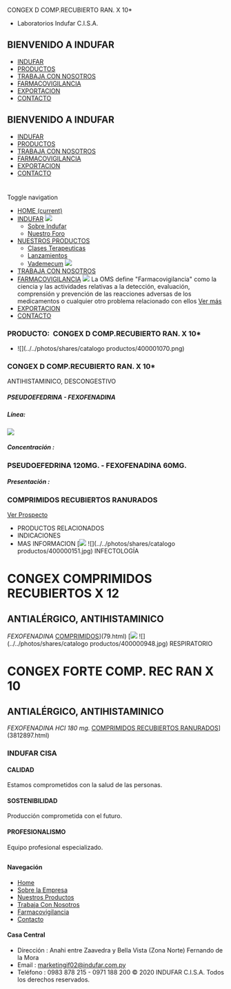 CONGEX D COMP.RECUBIERTO RAN. X 10\*
- Laboratorios Indufar C.I.S.A.
## BIENVENIDO A INDUFAR
* [INDUFAR](3827877.html#)
* [PRODUCTOS](3827877.html#)
* [TRABAJA CON NOSOTROS](3827877.html#)
* [FARMACOVIGILANCIA](3827877.html#)
* [EXPORTACION](3827877.html#)
* [CONTACTO](3827877.html#)
## BIENVENIDO A INDUFAR
* [INDUFAR](../../index.html)
* [PRODUCTOS](../../productos.html)
* [TRABAJA CON NOSOTROS](../../trabaja_con_nosotros.html)
* [FARMACOVIGILANCIA](../../farmacovigilancia.html)
* [EXPORTACION](../../exportacion.html)
* [CONTACTO](../../contacto.html)
# 
Toggle navigation
* [HOME (current)](../../index.html)
* [INDUFAR](3827877.html#) 
  [![ ](../../photos/shares/Sistema/Menu/indufar_menul.jpg)](../../institucional.html)
  - [Sobre Indufar](../../institucional.html)
  - [Nuestro Foro](../../blog.html)
* [NUESTROS PRODUCTOS](3827877.html#) 
  - [Clases Terapeuticas](../clases_terapeuticas.html)
  - [Lanzamientos](../lanzamientos.html)
  - [Vademecum](../../productos.html)
  [![ ](../../photos/shares/Sistema/Menu/productos.png)](../../productos.html)
* [TRABAJA CON NOSOTROS](../../trabaja_con_nosotros.html)
* [FARMACOVIGILANCIA](3827877.html#) 
  [![ ](../../photos/shares/Sistema/Menu/TUBOS.png)](../../farmacovigilancia.html)
  La OMS define "Farmacovigilancia" como la ciencia y las actividades relativas a la detección, evaluación, comprensión y prevención de las reacciones adversas de los medicamentos o cualquier otro problema relacionado con ellos
  [Ver más](../../farmacovigilancia.html)
* [EXPORTACION](../../exportacion.html)
* [CONTACTO](../../contacto.html)
### PRODUCTO:  CONGEX D COMP.RECUBIERTO RAN. X 10\*
* ![](../../photos/shares/catalogo productos/400001070.png)
### **CONGEX D COMP.RECUBIERTO RAN. X 10\***
ANTIHISTAMINICO, DESCONGESTIVO
##### **PSEUDOEFEDRINA - FEXOFENADINA**
##### **Línea:**
[![](../../photos/shares/Laboratorios/lab_indufar.png)](../linea/1.html)
##### **Concentración :**
### PSEUDOEFEDRINA 120MG. - FEXOFENADINA 60MG.
##### **Presentación :**
### COMPRIMIDOS RECUBIERTOS RANURADOS
[Ver Prospecto](../../files/shares/prospectos/400001070.pdf)
* PRODUCTOS RELACIONADOS
* INDICACIONES
* MAS INFORMACION
[![](../../photos/shares/Laboratorios/lab_indufar.png)
![](../../photos/shares/catalogo productos/400000151.jpg)
INFECTOLOGÍA
# CONGEX COMPRIMIDOS RECUBIERTOS X 12
## ANTIALÉRGICO, ANTIHISTAMINICO
*FEXOFENADINA*
[COMPRIMIDOS](3827877.html#)](79.html)
[![](../../photos/shares/Laboratorios/lab_indufar.png)
![](../../photos/shares/catalogo productos/400000948.jpg)
RESPIRATORIO
# CONGEX FORTE COMP. REC RAN X 10
## ANTIALÉRGICO, ANTIHISTAMINICO
*FEXOFENADINA HCI 180 mg.*
[COMPRIMIDOS RECUBIERTOS RANURADOS](3827877.html#)](3812897.html)
### INDUFAR CISA
#### CALIDAD
Estamos comprometidos con la salud de las personas.
#### SOSTENIBILIDAD
Producción comprometida con el futuro.
#### PROFESIONALISMO
Equipo profesional especializado.
## 
#### Navegación
* [Home](../../index.html)
* [Sobre la Empresa](../../institucional.html)
* [Nuestros Productos](../../productos.html)
* [Trabaja Con Nosotros](../../trabaja_con_nosotros.html)
* [Farmacovigilancia](../../farmacovigilancia.html)
* [Contacto](../../contacto.html)
#### Casa Central
* Dirección : Anahi entre Zaavedra y Bella Vista (Zona Norte) Fernando de la Mora
* Email : [marketingif02@indufar.com.py](mailto:marketingif02@indufar.com.py)
* Teléfono : 0983 878 215 - 0971 188 200
© 2020 INDUFAR C.I.S.A. Todos los derechos reservados.